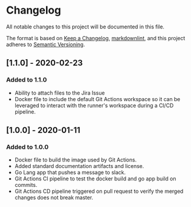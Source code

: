 # Changelog

All notable changes to this project will be documented in this file.

The format is based on [Keep a Changelog](https://keepachangelog.com/en/1.0.0/),
[markdownlint](https://dlaa.me/markdownlint/),
and this project adheres to [Semantic Versioning](https://semver.org/spec/v2.0.0.html).

## [1.1.0] - 2020-02-23

### Added to 1.1.0

- Ability to attach files to the Jira Issue
- Docker file to include the default Git Actions workspace so it can be leveraged to interact with the runner's workspace during a CI/CD pipeline.

## [1.0.0] - 2020-01-11

### Added to 1.0.0

- Docker file to build the image used by Git Actions.
- Added standard documentation artifacts and license.
- Go Lang app that pushes a message to slack.
- Git Actions CI pipeline to test the docker build and go app build on commits.
- Git Actions CD pipeline triggered on pull request to verify the merged changes does not break master.
